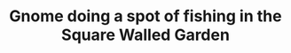 ---
layout: photo
title: Gnome doing a spot of fishing in the Square Walled Garden
location: Dunvegan Castle, Isle of Skye
pic: gnome
---